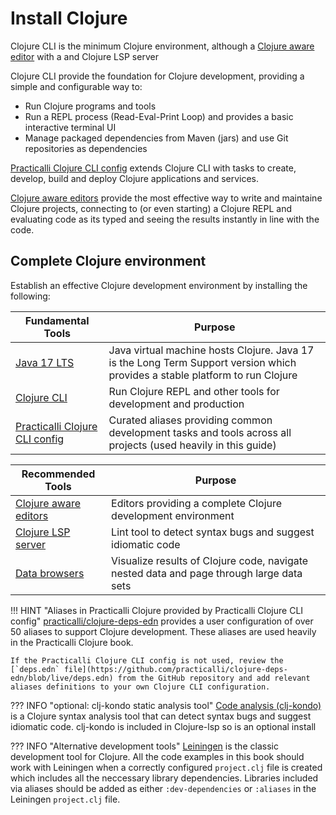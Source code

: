 # Install Clojure

Clojure CLI is the minimum Clojure environment, although a [Clojure aware editor](/clojure/clojure-editors/) with a and Clojure LSP server

Clojure CLI provide the foundation for Clojure development, providing a simple and configurable way to:

* Run Clojure programs and tools
* Run a REPL process (Read-Eval-Print Loop) and provides a basic interactive terminal UI
* Manage packaged dependencies from Maven (jars) and use Git repositories as dependencies

[Practicalli Clojure CLI config](clojure-cli/#practicalli-clojure-cli-config) extends Clojure CLI with tasks to create, develop, build and deploy Clojure applications and services.

[Clojure aware editors](clojure-editors/) provide the most effective way to write and maintaine Clojure projects, connecting to (or even starting) a Clojure REPL and evaluating code as its typed and seeing the results instantly in line with the code.


## Complete Clojure environment

Establish an effective Clojure development environment by installing the following:

| Fundamental Tools                                                             | Purpose                                                                                                                      |
|-------------------------------------------------------------------------------|------------------------------------------------------------------------------------------------------------------------------|
| [Java 17 LTS](java.md)                                                        | Java virtual machine hosts Clojure. Java 17 is the Long Term Support version which provides a stable platform to run Clojure |
| [Clojure CLI](clojure-cli.md)                                                 | Run Clojure REPL and other tools for development and production                                                              |
| [Practicalli Clojure CLI config](clojure-cli/#practicalli-clojure-cli-config) | Curated aliases providing common development tasks and tools across all projects (used heavily in this guide)                |


| Recommended Tools                                             | Purpose                                                                                  |
|---------------------------------------------------------------|------------------------------------------------------------------------------------------|
| [Clojure aware editors](/clojure/clojure-editors/)            | Editors providing a complete Clojure development environment                             |
| [Clojure LSP server](/clojure/clojure-editors/clojure-lsp.md) | Lint tool to detect syntax bugs and suggest idiomatic code                               |
| [Data browsers](data-browsers/)                               | Visualize results of Clojure code, navigate nested data and page through large data sets |


!!! HINT "Aliases in Practicalli Clojure provided by Practicalli Clojure CLI config"
    [practicalli/clojure-deps-edn](clojure-cli/#practicalli-clojure-cli-config) provides a user configuration of over 50 aliases to support Clojure development. These aliases are used heavily in the Practicalli Clojure book.

    If the Practicalli Clojure CLI config is not used, review the [`deps.edn` file](https://github.com/practicalli/clojure-deps-edn/blob/live/deps.edn) from the GitHub repository and add relevant aliases definitions to your own Clojure CLI configuration.

??? INFO "optional: clj-kondo static analysis tool"
    [Code analysis (clj-kondo)](/clojure/reference/code-analysis.md) is a Clojure syntax analysis tool that can detect syntax bugs and suggest idiomatic code.  clj-kondo is included in Clojure-lsp so is an optional install

??? INFO "Alternative development tools"
    [Leiningen](https://leiningen.org) is the classic development tool for Clojure.  All the code examples in this book should work with Leiningen when a correctly configured `project.clj` file is created which includes all the neccessary library dependencies.  Libraries included via aliases should be added as either `:dev-dependencies` or `:aliases` in the Leiningen `project.clj` file.
